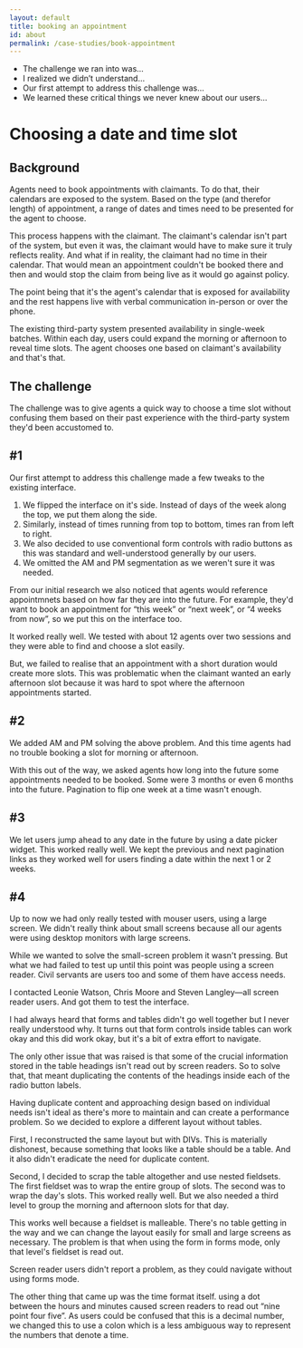 ```yaml
---
layout: default
title: booking an appointment
id: about
permalink: /case-studies/book-appointment
---
```


- The challenge we ran into was…
- I realized we didn’t understand…
- Our first attempt to address this challenge was…
- We learned these critical things we never knew about our users…


# Choosing a date and time slot

## Background

Agents need to book appointments with claimants. To do that, their calendars are exposed to the system. Based on the type (and therefor length) of appointment, a range of dates and times need to be presented for the agent to choose.

This process happens with the claimant. The claimant's calendar isn't part of the system, but even it was, the claimant would have to make sure it truly reflects reality. And what if in reality, the claimant had no time in their calendar. That would mean an appointment couldn't be booked there and then and would stop the claim from being live as it would go against policy.

The point being that it's the agent's calendar that is exposed for availability and the rest happens live with verbal communication in-person or over the phone.

The existing third-party system presented availability in single-week batches. Within each day, users could expand the morning or afternoon to reveal time slots. The agent chooses one based on claimant's availability and that's that.

## The challenge

The challenge was to give agents a quick way to choose a time slot without confusing them based on their past experience with the third-party system they'd been accustomed to.

## #1

Our first attempt to address this challenge made a few tweaks to the existing interface.

1. We flipped the interface on it's side. Instead of days of the week along the top, we put them along the side.
2. Similarly, instead of times running from top to bottom, times ran from left to right.
3. We also decided to use conventional form controls with radio buttons as this was standard and well-understood generally by our users.
4. We omitted the AM and PM segmentation as we weren't sure it was needed.

From our initial research we also noticed that agents would reference appointmnets based on how far they are into the future. For example, they'd want to book an appointment for “this week” or “next week”, or “4 weeks from now”, so we put this on the interface too.

It worked really well. We tested with about 12 agents over two sessions and they were able to find and choose a slot easily. 

But, we failed to realise that an appointment with a short duration would create more slots. This was problematic when the claimant wanted an early afternoon slot because it was hard to spot where the afternoon appointments started.

## #2

We added AM and PM solving the above problem. And this time agents had no trouble booking a slot for morning or afternoon.

With this out of the way, we asked agents how long into the future some appointments needed to be booked. Some were 3 months or even 6 months into the future. Pagination to flip one week at a time wasn't enough.

## #3

We let users jump ahead to any date in the future by using a date picker widget. This worked really well. We kept the previous and next pagination links as they worked well for users finding a date within the next 1 or 2 weeks.

## #4

Up to now we had only really tested with mouser users, using a large screen. We didn't really think about small screens because all our agents were using desktop monitors with large screens.

While we wanted to solve the small-screen problem it wasn't pressing. But what we had failed to test up until this point was people using a screen reader. Civil servants are users too and some of them have access needs.

I contacted Leonie Watson, Chris Moore and Steven Langley—all screen reader users. And got them to test the interface.

I had always heard that forms and tables didn't go well together but I never really understood why. It turns out that form controls inside tables can work okay and this did work okay, but it's a bit of extra effort to navigate.

The only other issue that was raised is that some of the crucial information stored in the table headings isn't read out by screen readers. So to solve that, that meant duplicating the contents of the headings inside each of the radio button labels.

Having duplicate content and approaching design based on individual needs isn't ideal as there's more to maintain and can create a performance problem. So we decided to explore a different layout without tables.

First, I reconstructed the same layout but with DIVs. This is materially dishonest, because something that looks like a table should be a table. And it also didn't eradicate the need for duplicate content.

Second, I decided to scrap the table altogether and use nested fieldsets. The first fieldset was to wrap the entire group of slots. The second was to wrap the day's slots. This worked really well. But we also needed a third level to group the morning and afternoon slots for that day.

This works well because a fieldset is malleable. There's no table getting in the way and we can change the layout easily for small and large screens as necessary. The problem is that when using the form in forms mode, only that level's fieldset is read out.

Screen reader users didn't report a problem, as they could navigate without using forms mode.

The other thing that came up was the time format itself. using a dot between the hours and minutes caused screen readers to read out “nine point four five”. As users could be confused that this is a decimal number, we changed this to use a colon which is a less ambiguous way to represent the numbers that denote a time.


